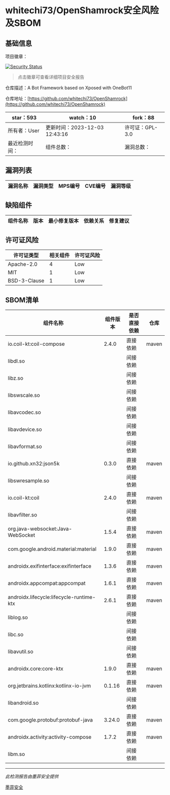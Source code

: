 # whitechi73/OpenShamrock安全风险及SBOM

## 基础信息

项目徽章：

[![Security Status](https://www.murphysec.com/platform3/v31/badge/1731375267165200384.svg)](https://www.murphysec.com/console/report/1717966191238709248/1731375267165200384)

> 点击徽章可查看详细项目安全报告

仓库描述：A Bot Framework based on Xposed with OneBot11

仓库地址：[https://github.com/whitechi73/OpenShamrock](https://github.com/whitechi73/OpenShamrock)

| star：593 | watch：10 | fork：88 |
| ----------- | -------------- | ------------ |
| 所有者：User | 更新时间：2023-12-03 12:43:16 | 许可证：GPL-3.0 |
| 最近检测时间： | 组件总数： | 漏洞总数： |




## 漏洞列表

| 漏洞名称 | 漏洞类型 | MPS编号 | CVE编号 | 漏洞等级 |
| ------- | ------ | ------- | ------ | ----- |





## 缺陷组件

| 组件名称 | 版本 | 最小修复版本 | 依赖关系 | 修复建议 |
| -------- | ---- | ------------ | -------- | -------- |





## 许可证风险

| 许可证类型 | 相关组件 | 许可证风险 |
| ---------- | -------- | ---------- |
|Apache-2.0|4|Low|
|MIT|1|Low|
|BSD-3-Clause|1|Low|




## SBOM清单

| 组件名称 | 组件版本 | 是否直接依赖 | 仓库 |
| -------- | -------- | ------------ | ---- |
|io.coil-kt:coil-compose|2.4.0|直接依赖|maven|
|libdl.so||间接依赖||
|libz.so||间接依赖||
|libswscale.so||间接依赖||
|libavcodec.so||间接依赖||
|libavdevice.so||间接依赖||
|libavformat.so||间接依赖||
|io.github.xn32:json5k|0.3.0|直接依赖|maven|
|libswresample.so||间接依赖||
|io.coil-kt:coil|2.4.0|直接依赖|maven|
|libavfilter.so||间接依赖||
|org.java-websocket:Java-WebSocket|1.5.4|直接依赖|maven|
|com.google.android.material:material|1.9.0|直接依赖|maven|
|androidx.exifinterface:exifinterface|1.3.6|直接依赖|maven|
|androidx.appcompat:appcompat|1.6.1|直接依赖|maven|
|androidx.lifecycle:lifecycle-runtime-ktx|2.6.1|直接依赖|maven|
|liblog.so||间接依赖||
|libc.so||间接依赖||
|libavutil.so||间接依赖||
|androidx.core:core-ktx|1.9.0|直接依赖|maven|
|org.jetbrains.kotlinx:kotlinx-io-jvm|0.1.16|直接依赖|maven|
|libandroid.so||间接依赖||
|com.google.protobuf:protobuf-java|3.24.0|直接依赖|maven|
|androidx.activity:activity-compose|1.7.2|直接依赖|maven|
|libm.so||间接依赖||


------

*此检测报告由墨菲安全提供*

[墨菲安全](www.murphysec.com)